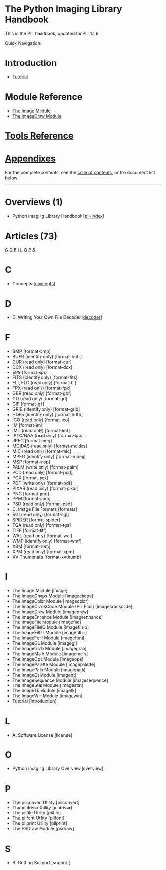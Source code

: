 The Python Imaging Library Handbook
===
This is the PIL handbook, updated for PIL 1.1.6.

Quick Navigation:

# Introduction
  * [Tutorial](/introduction.md)
# Module Reference
  * [The Image Module](/image.md)
  * [The ImageDraw Module](/imagedraw.md)
# [Tools Reference](/pil-index.md#tools-reference)
# [Appendixes]()

For the complete contents, see the [table of contents](/pil-index.md), or the document list below.

---

# Overviews (1)
  * Python Imaging Library Handbook [[pil-index](/pil-index.md)]
# Articles (73)
  [C](#C) [D](#D) [F](#F) [I](#I) [L](#L) [O](#O) [P](#P) [S](#S)

# C
* Concepts [[concepts](/concepts.md)]
# D
* D. Writing Your Own File Decoder [[decoder](/decoder.md)]
# F
* BMP [format-bmp]
* BUFR (identify only) [format-bufr]
* CUR (read only) [format-cur]
* DCX (read only) [format-dcx]
* EPS [format-eps]
* FITS (identify only) [format-fits]
* FLI, FLC (read only) [format-fli]
* FPX (read only) [format-fpx]
* GBR (read only) [format-gbr]
* GD (read only) [format-gd]
* GIF [format-gif]
* GRIB (identify only) [format-grib]
* HDF5 (identify only) [format-hdf5]
* ICO (read only) [format-ico]
* IM [format-im]
* IMT (read only) [format-imt]
* IPTC/NAA (read only) [format-iptc]
* JPEG [format-jpeg]
* MCIDAS (read only) [format-mcidas]
* MIC (read only) [format-mic]
* MPEG (identify only) [format-mpeg]
* MSP [format-msp]
* PALM (write only) [format-palm]
* PCD (read only) [format-pcd]
* PCX [format-pcx]
* PDF (write only) [format-pdf]
* PIXAR (read only) [format-pixar]
* PNG [format-png]
* PPM [format-ppm]
* PSD (read only) [format-psd]
* C. Image File Formats [formats]
* SGI (read only) [format-sgi]
* SPIDER [format-spider]
* TGA (read only) [format-tga]
* TIFF [format-tiff]
* WAL (read only) [format-wal]
* WMF (identify only) [format-wmf]
* XBM [format-xbm]
* XPM (read only) [format-xpm]
* XV Thumbnails [format-xvthumb]
# I
* The Image Module [image]
* The ImageChops Module [imagechops]
* The ImageColor Module [imagecolor]
* The ImageCrackCode Module (PIL Plus) [imagecrackcode]
* The ImageDraw Module [imagedraw]
* The ImageEnhance Module [imageenhance]
* The ImageFile Module [imagefile]
* The ImageFileIO Module [imagefileio]
* The ImageFilter Module [imagefilter]
* The ImageFont Module [imagefont]
* The ImageGL Module [imagegl]
* The ImageGrab Module [imagegrab]
* The ImageMath Module [imagemath]
* The ImageOps Module [imageops]
* The ImagePalette Module [imagepalette]
* The ImagePath Module [imagepath]
* The ImageQt Module [imageqt]
* The ImageSequence Module [imagesequence]
* The ImageStat Module [imagestat]
* The ImageTk Module [imagetk]
* The ImageWin Module [imagewin]
* Tutorial [introduction]
# L
* A. Software License [license]
# O
* Python Imaging Library Overview [overview]
# P
* The pilconvert Utility [pilconvert]
* The pildriver Utility [pildriver]
* The pilfile Utility [pilfile]
* The pilfont Utility [pilfont]
* The pilprint Utility [pilprint]
* The PSDraw Module [psdraw]
# S
* B. Getting Support [support]